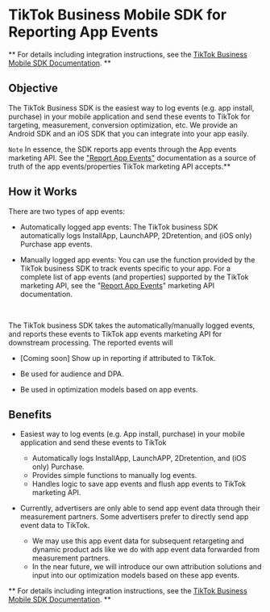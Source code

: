 # TikTok Business Mobile SDK for Reporting App Events

** For details including integration instructions, see the [TikTok Business Mobile SDK Documentation](https://ads.tiktok.com/marketing_api/docs?rid=rscv11ob9m9&id=1683138352999426). **


## Objective
The TikTok Business SDK is the easiest way to log events (e.g. app install, purchase) in your mobile application and send these events to TikTok for targeting, measurement, conversion optimization, etc. We provide an Android SDK and an iOS SDK that you can integrate into your app easily.
<br/>

`Note`
In essence, the SDK reports app events through the App events marketing API. See the ["Report App Events"](https://ads.tiktok.com/marketing\_api/docs?rid=8ggud9r3gfu&amp;id=1679472066464769) documentation as a source of truth of the app events/properties TikTok marketing API accepts.**

## How it Works

There are two types of app events:

* Automatically logged app events: The TikTok business SDK automatically logs InstallApp, LaunchAPP, 2Dretention, and (iOS only) Purchase app events.

* Manually logged app events: You can use the function provided by the TikTok business SDK to track events specific to your app. For a complete list of app events (and properties) supported by the TikTok marketing API, see the &quot;[Report App Events](https://ads.tiktok.com/marketing_api/docs?id=1679472066464769)&quot; marketing API documentation.
<br/>

The TikTok business SDK takes the automatically/manually logged events, and reports these events to TikTok app events marketing API for downstream processing. The reported events will

- [Coming soon] Show up in reporting if attributed to TikTok.

- Be used for audience and DPA.

- Be used in optimization models based on app events.

## Benefits

* Easiest way to log events (e.g. App install, purchase) in your mobile application and send these events to TikTok
   * Automatically logs InstallApp, LaunchAPP, 2Dretention, and (iOS only) Purchase.
   * Provides simple functions to manually log events.
   * Handles logic to save app events and flush app events to TikTok marketing API.

* Currently, advertisers are only able to send app event data through their measurement partners. Some advertisers prefer to directly send app event data to TikTok.
   * We may use this app event data for subsequent retargeting and dynamic product ads like we do with app event data forwarded from measurement partners.
   * In the near future, we will introduce our own attribution solutions and input into our optimization models based on these app events.

** For details including integration instructions, see the [TikTok Business Mobile SDK Documentation](https://ads.tiktok.com/marketing_api/docs?rid=rscv11ob9m9&id=1683138352999426). **
